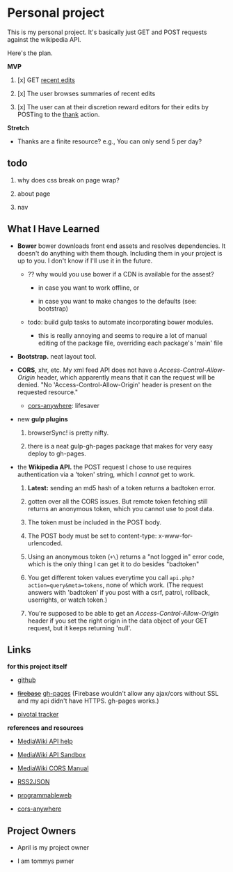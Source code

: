 # Personal project

This is my personal project. It's basically just GET and POST requests against the wikipedia API.

Here's the plan.

__MVP__

 1. [x] GET [recent edits](https://en.wikipedia.org/w/api.php?action=help&modules=feedrecentchanges)

2. [x] The user browses summaries of recent edits

3. [x] The user can at their discretion reward editors for their edits by POSTing to the [thank](https://en.wikipedia.org/w/api.php?action=help&modules=thank) action.

__Stretch__

* Thanks are a finite resource? e.g., You can only send 5 per day?

## todo

1. why does css break on page wrap?

2. about page

3. nav

## What I Have Learned

* __Bower__ bower downloads front end assets and resolves dependencies. It doesn't do anything with them though. Including them in your project is up to you. I don't know if I'll use it in the future.

  * ?? why would you use bower if a CDN is available for the assest?

    * in case you want to work offline, or

    * in case you want to make changes to the defaults (see: bootstrap)

  * todo: build gulp tasks to automate incorporating bower modules.

    * this is really annoying and seems to require a lot of manual editing of the package file, overriding each package's 'main' file

* __Bootstrap.__ neat layout tool.

* __CORS__, xhr, etc. My xml feed API does not have a _Access-Control-Allow-Origin_ header, which apparently means that it can the request will be denied. "No 'Access-Control-Allow-Origin' header is present on the requested resource."

  * [cors-anywhere](https://cors-anywhere.herokuapp.com/): lifesaver

* new __gulp plugins__

  1. browserSync! is pretty nifty.

  2. there is a neat gulp-gh-pages package that makes for very easy deploy to gh-pages.

* the __Wikipedia API.__ the POST request I chose to use requires authentication via a 'token' string, which I _cannot_ get to work.

  1. __Latest:__ sending an md5 hash of a token returns a badtoken error.

  1. gotten over all the CORS issues. But remote token fetching still returns an anonymous token, which you cannot use to post data.

  2. The token must be included in the POST body.

  3. The POST body must be set to content-type: x-www-for-urlencoded.

  1. Using an anonymous token (`+\`) returns a "not logged in" error code, which is the only thing I can get it to do besides "badtoken"

  2. You get different token values everytime you call `api.php?action=query&meta=tokens`, none of which work. (The request answers with 'badtoken' if you post with a csrf, patrol, rollback, userrights, or watch token.)

  3. You're supposed to be able to get an _Access-Control-Allow-Origin_ header if you set the right origin in the data object of your GET request, but it keeps returning 'null'.

## Links

  __for this project itself__

  * [github](https://github.com/chrisman/g18-chrisbrown-project1)

  * ~~[firebase](https://g18-chrisbrown.firebaseapp.com)~~ [gh-pages](http://chrisman.github.io/g18-chrisbrown-project1/) (Firebase wouldn't allow any ajax/cors without SSL and my api didn't have HTTPS. gh-pages works.)

  * [pivotal tracker](https://www.pivotaltracker.com/projects/1498456)

  __references and resources__

  * [MediaWiki API help](https://en.wikipedia.org/w/api.php)

  * [MediaWiki API Sandbox](https://en.wikipedia.org/wiki/Special:ApiSandbox#action=query&meta=tokens&format=json)

  * [MediaWiki CORS Manual](https://www.mediawiki.org/wiki/Manual:CORS)

  * [RSS2JSON](http://rss2json.com/)

  * [programmableweb](http://www.programmableweb.com/api/wikipedia)

  * [cors-anywhere](https://cors-anywhere.herokuapp.com/)

## Project Owners

* April is my project owner

* I am tommys pwner
